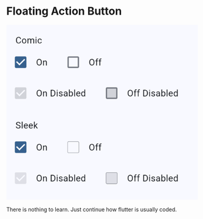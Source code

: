 # Floating Action Button

![Checkbox](../images/checkbox.jpg)

There is nothing to learn. Just continue how flutter is usually coded.
